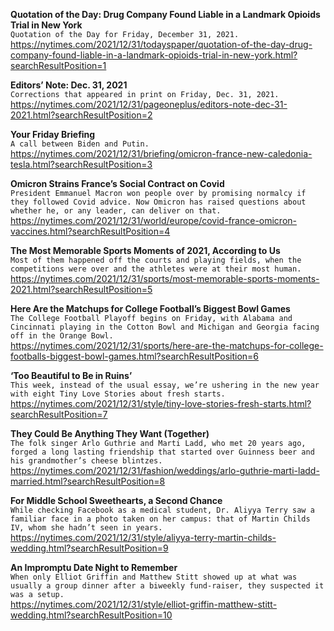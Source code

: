 **Quotation of the Day: Drug Company Found Liable in a Landmark Opioids Trial in New York**\
`Quotation of the Day for Friday, December 31, 2021.`\
https://nytimes.com/2021/12/31/todayspaper/quotation-of-the-day-drug-company-found-liable-in-a-landmark-opioids-trial-in-new-york.html?searchResultPosition=1

**Editors’ Note: Dec. 31, 2021**\
`Corrections that appeared in print on Friday, Dec. 31, 2021.`\
https://nytimes.com/2021/12/31/pageoneplus/editors-note-dec-31-2021.html?searchResultPosition=2

**Your Friday Briefing**\
`A call between Biden and Putin.`\
https://nytimes.com/2021/12/31/briefing/omicron-france-new-caledonia-tesla.html?searchResultPosition=3

**Omicron Strains France’s Social Contract on Covid**\
`President Emmanuel Macron won people over by promising normalcy if they followed Covid advice. Now Omicron has raised questions about whether he, or any leader, can deliver on that.`\
https://nytimes.com/2021/12/31/world/europe/covid-france-omicron-vaccines.html?searchResultPosition=4

**The Most Memorable Sports Moments of 2021, According to Us**\
`Most of them happened off the courts and playing fields, when the competitions were over and the athletes were at their most human.`\
https://nytimes.com/2021/12/31/sports/most-memorable-sports-moments-2021.html?searchResultPosition=5

**Here Are the Matchups for College Football’s Biggest Bowl Games**\
`The College Football Playoff begins on Friday, with Alabama and Cincinnati playing in the Cotton Bowl and Michigan and Georgia facing off in the Orange Bowl.`\
https://nytimes.com/2021/12/31/sports/here-are-the-matchups-for-college-footballs-biggest-bowl-games.html?searchResultPosition=6

**‘Too Beautiful to Be in Ruins’**\
`This week, instead of the usual essay, we’re ushering in the new year with eight Tiny Love Stories about fresh starts.`\
https://nytimes.com/2021/12/31/style/tiny-love-stories-fresh-starts.html?searchResultPosition=7

**They Could Be Anything They Want (Together)**\
`The folk singer Arlo Guthrie and Marti Ladd, who met 20 years ago, forged a long lasting friendship that started over Guinness beer and his grandmother’s cheese blintzes.`\
https://nytimes.com/2021/12/31/fashion/weddings/arlo-guthrie-marti-ladd-married.html?searchResultPosition=8

**For Middle School Sweethearts, a Second Chance**\
`While checking Facebook as a medical student, Dr. Aliyya Terry saw a familiar face in a photo taken on her campus: that of Martin Childs IV, whom she hadn’t seen in years.`\
https://nytimes.com/2021/12/31/style/aliyya-terry-martin-childs-wedding.html?searchResultPosition=9

**An Impromptu Date Night to Remember**\
`When only Elliot Griffin and Matthew Stitt showed up at what was usually a group dinner after a biweekly fund-raiser, they suspected it was a setup.`\
https://nytimes.com/2021/12/31/style/elliot-griffin-matthew-stitt-wedding.html?searchResultPosition=10

